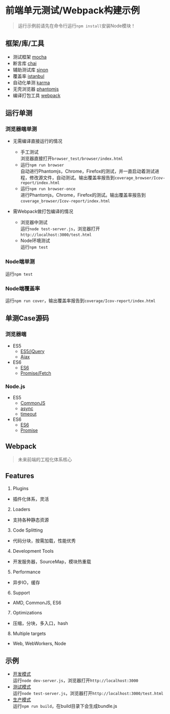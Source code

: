 # 前端单元测试/Webpack构建示例
> 运行示例前请先在命令行运行`npm install`安装Node模块！

## 框架/库/工具
- 测试框架 [mocha](https://mochajs.org/)  
- 断言库 [chai](http://chaijs.com/)  
- 辅助测试库 [sinon](http://sinonjs.org/)  
- 覆盖率 [istanbul](https://github.com/gotwarlost/istanbul)  
- 自动化单测 [karma](https://karma-runner.github.io/0.13/index.html)
- 无壳浏览器 [phantomjs](http://phantomjs.org/)  
- 编译打包工具 [webpack](https://webpack.github.io/)  

## 运行单测

### 浏览器端单测

- 无需编译直接运行的情况
  - 手工测试  
  浏览器直接打开`browser_test/browser/index.html`
  - 运行`npm run browser`  
  自动进行Phantomjs，Chrome，Firefox的测试，并一直启动着测试进程，修改源文件，自动测试。输出覆盖率报告到`coverage_browser/Icov-report/index.html`
  - 运行`npm run browser-once`  
  进行Phantomjs，Chrome，Firefox的测试。输出覆盖率报告到`coverage_browser/Icov-report/index.html`

- 需Webpack做打包编译的情况
  - 浏览器中测试  
  运行`node test-server.js`，浏览器打开`http://localhost:3000/test.html`
  - Node环境测试  
  运行`npm test`

### Node端单测
运行`npm test`

### Node端覆盖率
运行`npm run cover`，输出覆盖率报告到`coverage/Icov-report/index.html`



## 单测Case源码

### 浏览器端
- ES5
  - [ES5/jQuery](browser_test/browser/es5.jquery.spec.js)
  - [Ajax](browser_test/browser/ajax.spec.js)
- ES6
  - [ES6](test/browser/index.spec.js)
  - [Promise/Fetch](browser_test/browser/promise.fetch.spec.js)

### Node.js
- ES5
  - [CommonJS](test/node/add.spec.js)
  - [async](test/node/async.spec.js)
  - [timeout](test/node/timeout.spec.js)
- ES6
  - [ES6](test/node/add.spec-es6.js)
  - [Promise](test/node/promise.spec.js)

## Webpack
> 未来前端的工程化体系核心

## Features
1. Plugins
  - 插件化体系，灵活
2. Loaders
  - 支持各种静态资源
3. Code Splitting
  - 代码分块，按需加载，性能优秀
4. Development Tools
  - 开发服务器，SourceMap，模块热重载
5. Performance
  - 异步IO，缓存
6. Support
  - AMD, CommonJS, ES6
7. Optimizations
  - 压缩，分块，多入口，hash
8. Multiple targets
  - Web, WebWorkers, Node

## 示例
- [开发模式](webpack.config.js)  
运行`node dev-server.js`，浏览器打开`http://localhost:3000`
- [测试模式](webpack.test.config.js)  
运行`node test-server.js`，浏览器打开`http://localhost:3000/test.html`
- [生产模式](webpack.production.config.js)  
运行`npm run build`，在build目录下会生成bundle.js

